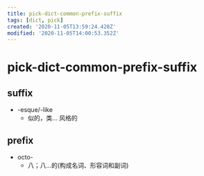 ```yaml
---
title: pick-dict-common-prefix-suffix
tags: [dict, pick]
created: '2020-11-05T13:59:24.428Z'
modified: '2020-11-05T14:00:53.352Z'
---
```


# pick-dict-common-prefix-suffix

## suffix

- -esque/-like
  - 似的，类... 风格的

## prefix

- octo-
  - 八；八…的(构成名词、形容词和副词)
